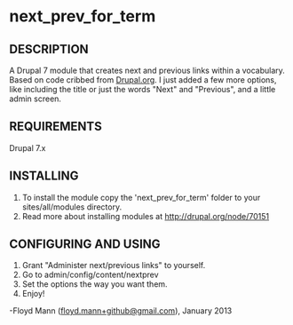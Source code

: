 next_prev_for_term
=======================

DESCRIPTION
-----------

A Drupal 7 module that creates next and previous links within a vocabulary.  Based on code cribbed from [Drupal.org](http://drupal.org/node/45050#comment-5056854).  I just added a few more options, like including the title or just the words "Next" and "Previous", and a little admin screen.

REQUIREMENTS
------------
Drupal 7.x


INSTALLING
----------
1. To install the module copy the 'next_prev_for_term' folder to your sites/all/modules directory.
2. Read more about installing modules at http://drupal.org/node/70151


CONFIGURING AND USING
---------------------
1. Grant "Administer next/previous links" to yourself.
2. Go to admin/config/content/nextprev 
3. Set the options the way you want them.
4. Enjoy!

-Floyd Mann (floyd.mann+github@gmail.com), January 2013
